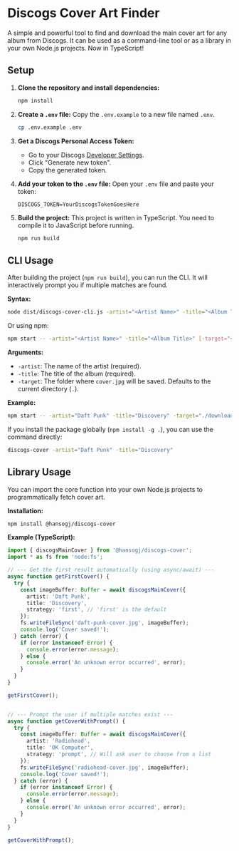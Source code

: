 # Discogs Cover Art Finder

A simple and powerful tool to find and download the main cover art for any album from Discogs. It can be used as a command-line tool or as a library in your own Node.js projects. Now in TypeScript!

## Setup

1.  **Clone the repository and install dependencies:**
    ```bash
    npm install
    ```

2.  **Create a `.env` file:**
    Copy the `.env.example` to a new file named `.env`.

    ```bash
    cp .env.example .env
    ```

3.  **Get a Discogs Personal Access Token:**
    *   Go to your Discogs [Developer Settings](https://www.discogs.com/settings/developers).
    *   Click "Generate new token".
    *   Copy the generated token.

4.  **Add your token to the `.env` file:**
    Open your `.env` file and paste your token:
    ```
    DISCOGS_TOKEN=YourDiscogsTokenGoesHere
    ```
5.  **Build the project:**
    This project is written in TypeScript. You need to compile it to JavaScript before running.
    ```bash
    npm run build
    ```

## CLI Usage

After building the project (`npm run build`), you can run the CLI. It will interactively prompt you if multiple matches are found.

**Syntax:**
```bash
node dist/discogs-cover-cli.js -artist="<Artist Name>" -title="<Album Title>" [-target="</path/to/save>"]
```

Or using npm:
```bash
npm start -- -artist="<Artist Name>" -title="<Album Title>" [-target="</path/to/save>"]
```

**Arguments:**
*   `-artist`: The name of the artist (required).
*   `-title`: The title of the album (required).
*   `-target`: The folder where `cover.jpg` will be saved. Defaults to the current directory (`.`).

**Example:**
```bash
npm start -- -artist="Daft Punk" -title="Discovery" -target="./downloads"
```

If you install the package globally (`npm install -g .`), you can use the command directly:
```bash
discogs-cover -artist="Daft Punk" -title="Discovery"
```

## Library Usage

You can import the core function into your own Node.js projects to programmatically fetch cover art.

**Installation:**
```bash
npm install @hansogj/discogs-cover
```

**Example (TypeScript):**
```typescript
import { discogsMainCover } from '@hansogj/discogs-cover';
import * as fs from 'node:fs';

// --- Get the first result automatically (using async/await) ---
async function getFirstCover() {
  try {
    const imageBuffer: Buffer = await discogsMainCover({
      artist: 'Daft Punk',
      title: 'Discovery',
      strategy: 'first', // 'first' is the default
    });
    fs.writeFileSync('daft-punk-cover.jpg', imageBuffer);
    console.log('Cover saved!');
  } catch (error) {
    if (error instanceof Error) {
      console.error(error.message);
    } else {
      console.error('An unknown error occurred', error);
    }
  }
}

getFirstCover();


// --- Prompt the user if multiple matches exist ---
async function getCoverWithPrompt() {
  try {
    const imageBuffer: Buffer = await discogsMainCover({
      artist: 'Radiohead',
      title: 'OK Computer',
      strategy: 'prompt', // Will ask user to choose from a list
    });
    fs.writeFileSync('radiohead-cover.jpg', imageBuffer);
    console.log('Cover saved!');
  } catch (error) {
    if (error instanceof Error) {
      console.error(error.message);
    } else {
      console.error('An unknown error occurred', error);
    }
  }
}

getCoverWithPrompt();
```